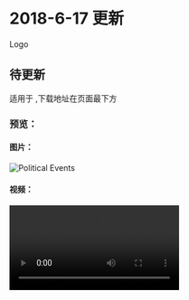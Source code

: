# 2018-6-17 更新

Logo

## 待更新 

适用于 ,下载地址在页面最下方

### 预览：

#### 图片：

![ Political Events](https://ddns.menhood.wang:2233/AETemplate/Political%20Events/Political%20Events.jpg)

#### 视频：

<video src="https://ddns.menhood.wang:2233/AETemplate/Political%20Events/Political%20Events.mp4" />

#### 下载（如果链接失效请在 [`问答`](/support) 处留言）：

<p class="info">
下载地址：[Political Events(百度云盘)]()
</p>